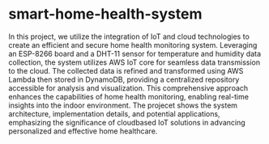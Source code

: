# smart-home-health-system

In this project, we utilize the integration of
IoT and cloud technologies to create an efficient and secure
home health monitoring system. Leveraging an ESP-8266 board
and a DHT-11 sensor for temperature and humidity data
collection, the system utilizes AWS IoT core for seamless
data transmission to the cloud. The collected data is refined 
and transformed using AWS Lambda then stored in DynamoDB, 
providing a centralized repository accessible for analysis and visualization. This comprehensive
approach enhances the capabilities of home health monitoring,
enabling real-time insights into the indoor environment. The
projecet shows the system architecture, implementation details,
and potential applications, emphasizing the significance of cloudbased
IoT solutions in advancing personalized and effective home
healthcare.
